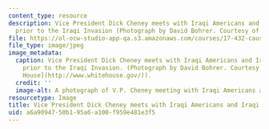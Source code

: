 ```yaml
---
content_type: resource
description: Vice President Dick Cheney meets with Iraqi Americans and Iraqi Expatriates
  prior to the Iraqi Invasion (Photograph by David Bohrer. Courtesy of the White House).
file: https://ol-ocw-studio-app-qa.s3.amazonaws.com/courses/17-432-causes-of-war-theory-and-method-fall-2003/a6a9094750b195a6a100f959e481e3f5_17-432f03.jpg
file_type: image/jpeg
image_metadata:
  caption: Vice President Dick Cheney meets with Iraqi Americans and Iraqi Expatriates
    prior to the Iraqi Invasion. (Photograph by David Bohrer. Courtesy of the [White
    House](http://www.whitehouse.gov/)).
  credit: ''
  image-alt: A photograph of V.P. Cheney meeting with Iraqi Americans and Iraqi Expatriates.
resourcetype: Image
title: Vice President Dick Cheney meets with Iraqi Americans and Iraqi Expatriates
uid: a6a90947-50b1-95a6-a100-f959e481e3f5
---
```

